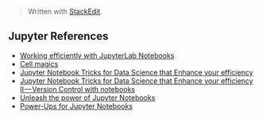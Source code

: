 


> Written with [StackEdit](https://stackedit.io/).
## Jupyter References

- [Working efficiently with JupyterLab Notebooks](https://florianwilhelm.info/2018/11/working_efficiently_with_jupyter_lab/ "Permalink to Working efficiently with JupyterLab Notebooks")
- [Cell magics](https://ipython.readthedocs.io/en/stable/interactive/magics.html)
- [Jupyter Notebook Tricks for Data Science that Enhance your efficiency](https://codeburst.io/jupyter-notebook-tricks-for-data-science-that-enhance-your-efficiency-95f98d3adee4)
- [Jupyter Notebook Tricks for Data Science that Enhance your efficiency II — Version Control with notebooks](https://codeburst.io/jupyter-notebook-tricks-for-data-science-that-enhance-your-efficiency-ii-version-control-with-c2e7942f7681)
- [Unleash the power of Jupyter Notebooks](https://towardsdatascience.com/unleash-the-power-of-jupyter-notebooks-4ed452a47895)
- [Power-Ups for Jupyter Notebooks](https://towardsdatascience.com/power-ups-for-jupyter-notebooks-ebfa6e5e57a)
<!--stackedit_data:
eyJoaXN0b3J5IjpbNjM2MjQxODQxLDE1Mzc4MjE3OTksLTE5Nj
MxMTA1LDIwMzIxNDk2MjcsLTE0NTIwODAwNjBdfQ==
-->